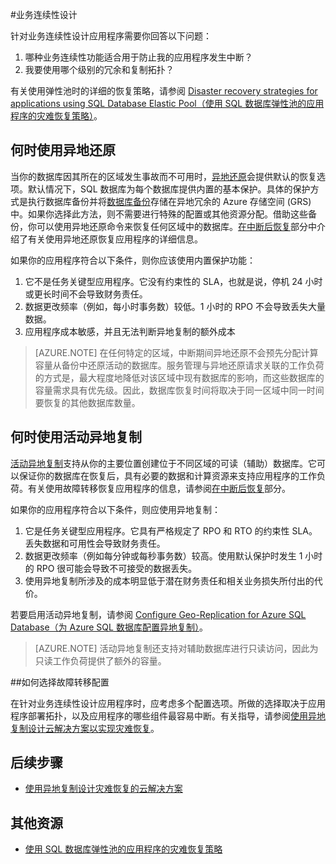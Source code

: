 <properties 
   pageTitle="SQL 数据库的业务连续性设计" 
   description="选择指南.本部分将提供有关如何选择要使用的 BCDR 功能以及何时使用这些功能的指南。这包括使用 SQL DB 自动获取的内容的说明。"
   services="sql-database" 
   documentationCenter="" 
   authors="elfisher" 
   manager="jhubbard" 
   editor="monicar"/>

<tags
   ms.service="sql-database"
   ms.date="05/27/2016"
   wacn.date="05/23/2016"/>

#业务连续性设计

针对业务连续性设计应用程序需要你回答以下问题：

1. 哪种业务连续性功能适合用于防止我的应用程序发生中断？
2. 我要使用哪个级别的冗余和复制拓扑？

有关使用弹性池时的详细的恢复策略，请参阅 [Disaster recovery strategies for applications using SQL Database Elastic Pool（使用 SQL 数据库弹性池的应用程序的灾难恢复策略）](/documentation/articles/sql-database-disaster-recovery-strategies-for-applications-with-elastic-pool)。

## 何时使用异地还原

当你的数据库因其所在的区域发生事故而不可用时，[异地还原](/documentation/articles/sql-database-geo-restore)会提供默认的恢复选项。默认情况下，SQL 数据库为每个数据库提供内置的基本保护。具体的保护方式是执行数据库备份并将[数据库备份](/documentation/articles/sql-database-automated-backups)存储在异地冗余的 Azure 存储空间 (GRS) 中。如果你选择此方法，则不需要进行特殊的配置或其他资源分配。借助这些备份，你可以使用异地还原命令来恢复任何区域中的数据库。[在中断后恢复](/documentation/articles/sql-database-disaster-recovery)部分中介绍了有关使用异地还原恢复应用程序的详细信息。

如果你的应用程序符合以下条件，则你应该使用内置保护功能：

1. 它不是任务关键型应用程序。它没有约束性的 SLA，也就是说，停机 24 小时或更长时间不会导致财务责任。
2. 数据更改频率（例如，每小时事务数）较低。1 小时的 RPO 不会导致丢失大量数据。
3. 应用程序成本敏感，并且无法判断异地复制的额外成本 

> [AZURE.NOTE] 在任何特定的区域，中断期间异地还原不会预先分配计算容量从备份中还原活动的数据库。服务管理与异地还原请求关联的工作负荷的方式是，最大程度地降低对该区域中现有数据库的影响，而这些数据库的容量需求具有优先级。因此，数据库恢复时间将取决于同一区域中同一时间要恢复的其他数据库数量。

## 何时使用活动异地复制

[活动异地复制](/documentation/articles/sql-database-geo-replication-overview)支持从你的主要位置创建位于不同区域的可读（辅助）数据库。它可以保证你的数据库在恢复后，具有必要的数据和计算资源来支持应用程序的工作负荷。有关使用故障转移恢复应用程序的信息，请参阅[在中断后恢复](/documentation/articles/sql-database-disaster-recovery)部分。

如果你的应用程序符合以下条件，则应使用异地复制：

1. 它是任务关键型应用程序。它具有严格规定了 RPO 和 RTO 的约束性 SLA。丢失数据和可用性会导致财务责任。 
2. 数据更改频率（例如每分钟或每秒事务数）较高。使用默认保护时发生 1 小时的 RPO 很可能会导致不可接受的数据丢失。
3. 使用异地复制所涉及的成本明显低于潜在财务责任和相关业务损失所付出的代价。

若要启用活动异地复制，请参阅 [Configure Geo-Replication for Azure SQL Database（为 Azure SQL 数据库配置异地复制）](/documentation/articles/sql-database-geo-replication-portal)。

> [AZURE.NOTE] 活动异地复制还支持对辅助数据库进行只读访问，因此为只读工作负荷提供了额外的容量。

##如何选择故障转移配置 

在针对业务连续性设计应用程序时，应考虑多个配置选项。所做的选择取决于应用程序部署拓扑，以及应用程序的哪些组件最容易中断。有关指导，请参阅[使用异地复制设计云解决方案以实现灾难恢复](/documentation/articles/sql-database-designing-cloud-solutions-for-disaster-recovery)。

## 后续步骤

- [使用异地复制设计灾难恢复的云解决方案](/documentation/articles/sql-database-designing-cloud-solutions-for-disaster-recovery)

## 其他资源

- [使用 SQL 数据库弹性池的应用程序的灾难恢复策略](/documentation/articles/sql-database-disaster-recovery-strategies-for-applications-with-elastic-pool) 

<!---HONumber=Mooncake_0704_2016-->